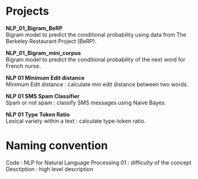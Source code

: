 # Projects

**NLP_01_Bigram_BeRP**<br>
Bigram model to predict the conditional probability using data from The Berkeley Restaurant Project (BeRP).

**NLP_01_Bigram_mini_corpus**<br>
Bigram model to predict the conditional probability of the next word for French nurse.

**NLP 01 Minimum Edit distance**<br>
Minimum Edit distance : calculate min edit distance between two words.

**NLP 01 SMS Spam Classifier**<br>
Spam or not spam : classify SMS messages using Naive Bayes.

**NLP 01 Type Token Ratio**<br>
Lexical variety within a text : calculate type-token ratio.

# Naming convention
Code : NLP for Natural Language Processing
01 : difficulty of the concept
Desctiption : high level description
